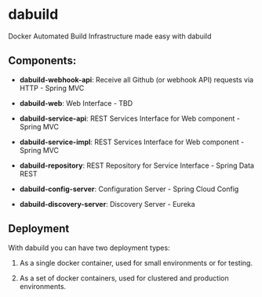 # dabuild
Docker Automated Build Infrastructure made easy with dabuild


## Components:

* **dabuild-webhook-api**: Receive all Github (or webhook API) requests via HTTP - Spring MVC

* **dabuild-web**: Web Interface - TBD

* **dabuild-service-api**: REST Services Interface for Web component - Spring MVC

* **dabuild-service-impl**: REST Services Interface for Web component - Spring MVC

* **dabuild-repository**: REST Repository for Service Interface - Spring Data REST

* **dabuild-config-server**: Configuration Server - Spring Cloud Config

* **dabuild-discovery-server**: Discovery Server - Eureka


## Deployment

With dabuild you can have two deployment types:

1. As a single docker container, used for small environments or for testing.

2. As a set of docker containers, used for clustered and production environments.
